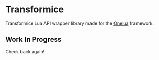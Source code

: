 # Transformice

Transformice Lua API wrapper library made for the [Onelua](https://github.com/cngc4e/onelua) framework.

## Work In Progress
Check back again!
